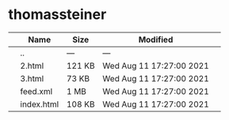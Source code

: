thomassteiner
=============

<table><thead><tr class="header"><th></th><th>Name</th><th>Size</th><th>Modified</th><th></th></tr></thead><tbody><tr class="odd"><td></td><td><span class="goup">..</span></td><td>—</td><td>—</td><td></td></tr><tr class="even"><td></td><td><span class="name">2.html</span></td><td>121 KB</td><td>Wed Aug 11 17:27:00 2021</td><td></td></tr><tr class="odd"><td></td><td><span class="name">3.html</span></td><td>73 KB</td><td>Wed Aug 11 17:27:00 2021</td><td></td></tr><tr class="even"><td></td><td><span class="name">feed.xml</span></td><td>1 MB</td><td>Wed Aug 11 17:27:00 2021</td><td></td></tr><tr class="odd"><td></td><td><span class="name">index.html</span></td><td>108 KB</td><td>Wed Aug 11 17:27:00 2021</td><td></td></tr></tbody></table>
